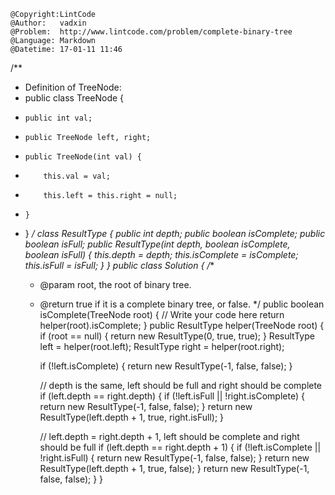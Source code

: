 ```
@Copyright:LintCode
@Author:   vadxin
@Problem:  http://www.lintcode.com/problem/complete-binary-tree
@Language: Markdown
@Datetime: 17-01-11 11:46
```

/**
 * Definition of TreeNode:
 * public class TreeNode {
 *     public int val;
 *     public TreeNode left, right;
 *     public TreeNode(int val) {
 *         this.val = val;
 *         this.left = this.right = null;
 *     }
 * }
 */
class ResultType {
    public int depth;
    public boolean isComplete;
    public boolean isFull;
    public ResultType(int depth, boolean isComplete, boolean isFull) {
        this.depth = depth;
        this.isComplete = isComplete;
        this.isFull = isFull;
    }
}
public class Solution {
    /**
     * @param root, the root of binary tree.
     * @return true if it is a complete binary tree, or false.
     */
    public boolean isComplete(TreeNode root) {
        // Write your code here
        return helper(root).isComplete;
    }
    public ResultType helper(TreeNode root) {
        if (root == null) {
            return new ResultType(0, true, true);
        }
        ResultType left = helper(root.left);
        ResultType right = helper(root.right);
        
        if (!left.isComplete) {
            return new ResultType(-1, false, false);
        }
        
        // depth is the same, left should be full and right should be complete
        if (left.depth == right.depth) {
            if (!left.isFull || !right.isComplete) {
                return new ResultType(-1, false, false);
            }
            return new ResultType(left.depth + 1, true, right.isFull);
        }
        
        // left.depth = right.depth + 1, left should be complete and right should be full
        if (left.depth == right.depth + 1) {
            if (!left.isComplete || !right.isFull) {
                return new ResultType(-1, false, false);
            }
            return new ResultType(left.depth + 1, true, false);
        }
        return new ResultType(-1, false, false);
    }
}